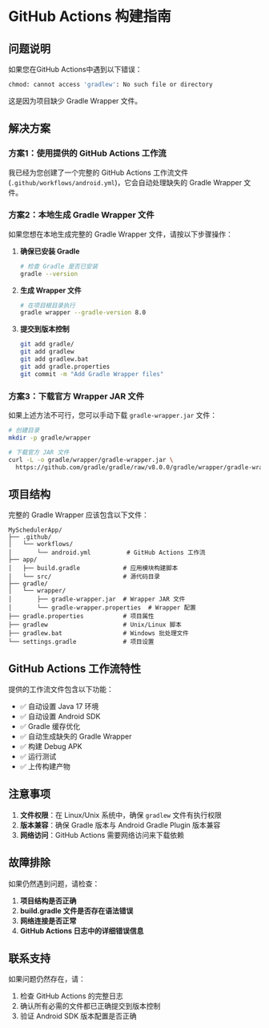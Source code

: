 # GitHub Actions 构建指南

## 问题说明

如果您在GitHub Actions中遇到以下错误：

```bash
chmod: cannot access 'gradlew': No such file or directory
```

这是因为项目缺少 Gradle Wrapper 文件。

## 解决方案

### 方案1：使用提供的 GitHub Actions 工作流

我已经为您创建了一个完整的 GitHub Actions 工作流文件 (`.github/workflows/android.yml`)，它会自动处理缺失的 Gradle Wrapper 文件。

### 方案2：本地生成 Gradle Wrapper 文件

如果您想在本地生成完整的 Gradle Wrapper 文件，请按以下步骤操作：

1. **确保已安装 Gradle**
   ```bash
   # 检查 Gradle 是否已安装
   gradle --version
   ```

2. **生成 Wrapper 文件**
   ```bash
   # 在项目根目录执行
   gradle wrapper --gradle-version 8.0
   ```

3. **提交到版本控制**
   ```bash
   git add gradle/
   git add gradlew
   git add gradlew.bat
   git add gradle.properties
   git commit -m "Add Gradle Wrapper files"
   ```

### 方案3：下载官方 Wrapper JAR 文件

如果上述方法不可行，您可以手动下载 `gradle-wrapper.jar` 文件：

```bash
# 创建目录
mkdir -p gradle/wrapper

# 下载官方 JAR 文件
curl -L -o gradle/wrapper/gradle-wrapper.jar \
  https://github.com/gradle/gradle/raw/v8.0.0/gradle/wrapper/gradle-wrapper.jar
```

## 项目结构

完整的 Gradle Wrapper 应该包含以下文件：

```
MySchedulerApp/
├── .github/
│   └── workflows/
│       └── android.yml          # GitHub Actions 工作流
├── app/
│   ├── build.gradle            # 应用模块构建脚本
│   └── src/                    # 源代码目录
├── gradle/
│   └── wrapper/
│       ├── gradle-wrapper.jar  # Wrapper JAR 文件
│       └── gradle-wrapper.properties  # Wrapper 配置
├── gradle.properties           # 项目属性
├── gradlew                     # Unix/Linux 脚本
├── gradlew.bat                 # Windows 批处理文件
└── settings.gradle             # 项目设置
```

## GitHub Actions 工作流特性

提供的工作流文件包含以下功能：

- ✅ 自动设置 Java 17 环境
- ✅ 自动设置 Android SDK
- ✅ Gradle 缓存优化
- ✅ 自动生成缺失的 Gradle Wrapper
- ✅ 构建 Debug APK
- ✅ 运行测试
- ✅ 上传构建产物

## 注意事项

1. **文件权限**：在 Linux/Unix 系统中，确保 `gradlew` 文件有执行权限
2. **版本兼容**：确保 Gradle 版本与 Android Gradle Plugin 版本兼容
3. **网络访问**：GitHub Actions 需要网络访问来下载依赖

## 故障排除

如果仍然遇到问题，请检查：

1. **项目结构是否正确**
2. **build.gradle 文件是否存在语法错误**
3. **网络连接是否正常**
4. **GitHub Actions 日志中的详细错误信息**

## 联系支持

如果问题仍然存在，请：
1. 检查 GitHub Actions 的完整日志
2. 确认所有必需的文件都已正确提交到版本控制
3. 验证 Android SDK 版本配置是否正确
